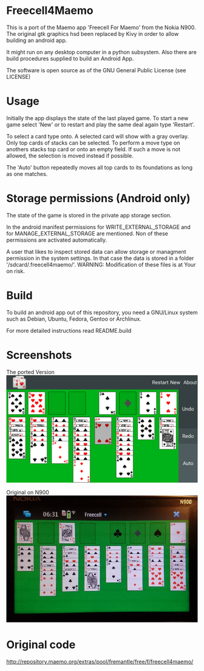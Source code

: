 
# Freecell4Maemo

This is a port of the Maemo app 'Freecell For Maemo' from the Nokia N900.
The original gtk graphics hsd been replaced by Kivy in order to
allow building an android app.

It might run on any desktop computer in a python subsystem. Also there
are build procedures supplied to build an Android App.

The software is open source as of the GNU General Public License (see LICENSE)

# Usage

Initially the app displays the state of the last played game. To start a
new game select 'New' or to restart and play the same deal again type 'Restart'.

To select a card type onto. A selected card will show with a gray overlay.
Only top cards of stacks can be selected. To perform a move type on anothers
stacks top card or onto an empty field. If such a move is not allowed, the selection
is moved instead if possible.

The 'Auto' button repeatedly moves all top cards to its foundations as long
as one matches.

# Storage permissions (Android only)

The state of the game is stored in the private app storage section.

In the android manifest permissions for WRITE_EXTERNAL_STORAGE and for
MANAGE_EXTERNAL_STORAGE are mentioned. Non of these permissions are
activated automatically.

A user that likes to inspect stored data can allow storage or managment permission
in the system settings. In that case the data is stored in a folder
'/sdcard/.freecell4maemo/'. WARNING: Modification of these files is at Your
on risk.

# Build

To build an android app out of this repository, you need a GNU/Linux system such as Debian, Ubuntu, Fedora, Gentoo or Archlinux.

For more detailed instructions read README.build

# Screenshots

The ported Version
![Screenshot](img/Screenshot_20230731-174839.png)

Original on N900
![Screenshot](img/n900.png)

# Original code

http://repository.maemo.org/extras/pool/fremantle/free/f/freecell4maemo/

